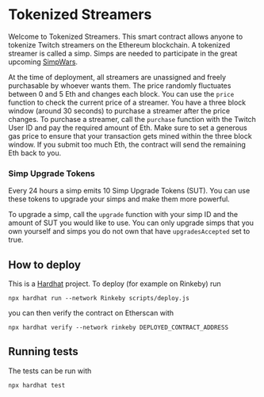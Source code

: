 # Tokenized Streamers

Welcome to Tokenized Streamers. This smart contract allows anyone to tokenize Twitch streamers on the Ethereum blockchain. A tokenized streamer is called a simp. Simps are needed to participate in the great upcoming [SimpWars](https://github.com/buhrmi/simpwars).

At the time of deployment, all streamers are unassigned and freely purchasable by whoever wants them. The price randomly fluctuates between 0 and 5 Eth and changes each block. You can use the `price` function to check the current price of a streamer. You have a three block window (around 30 seconds) to purchase a streamer after the price changes. To purchase a streamer, call the `purchase` function with the Twitch User ID and pay the required amount of Eth. Make sure to set a generous gas price to ensure that your transaction gets mined within the three block window. If you submit too much Eth, the contract will send the remaining Eth back to you.

### Simp Upgrade Tokens

Every 24 hours a simp emits 10 Simp Upgrade Tokens (SUT). You can use these tokens to upgrade your simps and make them more powerful.

To upgrade a simp, call the `upgrade` function with your simp ID and the amount of SUT you would like to use. You can only upgrade simps that you own yourself and simps you do not own that have `upgradesAccepted` set to true.

## How to deploy

This is a [Hardhat](https://hardhat.org) project. To deploy (for example on Rinkeby) run 

```
npx hardhat run --network Rinkeby scripts/deploy.js
```

you can then verify the contract on Etherscan with

```
npx hardhat verify --network rinkeby DEPLOYED_CONTRACT_ADDRESS
```

## Running tests

The tests can be run with 

```
npx hardhat test
```
